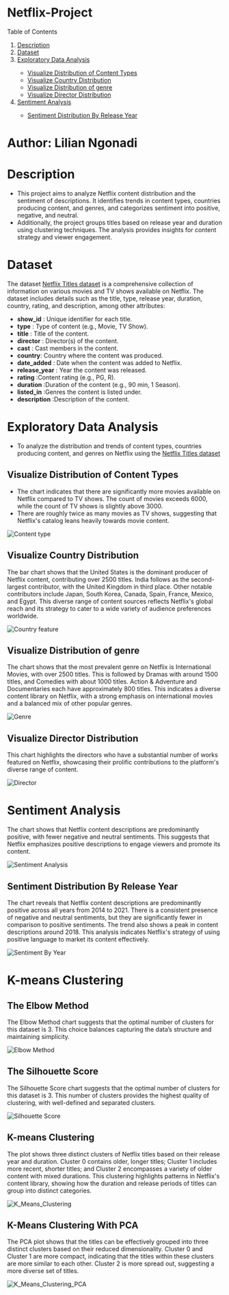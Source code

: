 # Netflix-Project
<!-- About The Project -->

<a name="readme-top"></a>

<!-- TABLE OF CONTENTS -->


<summary>Table of Contents</summary>
<ol>
  <li><a href="#description">Description</a></li>
  <li><a href="#dataset">Dataset</a></li>
     <li><a href="#exploratory-data-analysis">Exploratory Data Analysis</a></li>
    <ul>
      <li><a href="#visualize-distribution-of-content-types">Visualize Distribution of Content Types</a></li>
      <li><a href="#visualize-country-distribution">Visualize Country Distribution</a></li>
      <li><a href="visualize -distribution-of-genre">Visualize  Distribution of genre</a></li>  
      <li><a href="visualize-director-distribution">Visualize Director Distribution</a></li> 
      </ul>
      <li><a href="sentiment-analysis">Sentiment Analysis</a></li> 
  <ul>
       <li><a href="sentiment-distribution-by-release-year">Sentiment Distribution By Release Year</a></li>
    </ul>
  </li>
  </li>
</ol>


# Author: Lilian Ngonadi

# Description

- This project aims to analyze Netflix content distribution and the sentiment of descriptions. It identifies trends in content types, countries producing content, and genres, and categorizes sentiment into positive, negative, and neutral.
- Additionally, the project groups titles based on release year and duration using clustering techniques. The analysis provides insights for content strategy and viewer engagement.

# Dataset

The dataset [Netflix  Titles dataset](https://www.kaggle.com/datasets/shivamb/netflix-shows?resource=download&select=netflix_titles.csv) is a comprehensive collection of information on various movies and TV shows available on Netflix. The dataset includes details such as the title, type, release year, duration, country, rating, and description, among other attributes:

- **show_id** :  Unique identifier for each title.
- **type** : Type of content (e.g., Movie, TV Show).
- **title** : Title of the content.
- **director** : Director(s) of the content.
- **cast** : Cast members in the content.
- **country**: Country where the content was produced.
- **date_added** : Date when the content was added to Netflix.
- **release_year** : Year the content was released.
- **rating** :Content rating (e.g., PG, R).
- **duration** :Duration of the content (e.g., 90 min, 1 Season).
- **listed_in** :Genres the content is listed under.
- **description** :Description of the content.

# Exploratory Data Analysis
* To analyze the distribution and trends of content types, countries producing content, and genres on Netflix using the [Netflix  Titles dataset](https://www.kaggle.com/datasets/shivamb/netflix-shows?resource=download&select=netflix_titles.csv)
## Visualize Distribution of Content Types
- The chart indicates that there are significantly more movies available on Netflix compared to TV shows. The count of movies exceeds 6000, while the count of TV shows is slightly above 3000.
- There are roughly twice as many movies as TV shows, suggesting that Netflix's catalog leans heavily towards movie content.

![Content type](Contenttype.png "Content type")

## Visualize Country Distribution

The bar chart shows that the United States is the dominant producer of Netflix content, contributing over 2500 titles. India follows as the second-largest contributor, with the United Kingdom in third place. Other notable contributors include Japan, South Korea, Canada, Spain, France, Mexico, and Egypt. This diverse range of content sources reflects Netflix's global reach and its strategy to cater to a wide variety of audience preferences worldwide.

![ Country feature](Countryfeature.png "Country feature")

## Visualize  Distribution of genre

The  chart shows that the most prevalent genre on Netflix is International Movies, with over 2500 titles. This is followed by Dramas with around 1500 titles, and Comedies with about 1000 titles. Action & Adventure and Documentaries each have approximately 800 titles. This indicates a diverse content library on Netflix, with a strong emphasis on international movies and a balanced mix of other popular genres.

![Genre](genre.png "Genre")

## Visualize Director Distribution

This chart highlights the directors who have a substantial number of works featured on Netflix, showcasing their prolific contributions to the platform's diverse range of content.

![Director](director.png "Director")

# Sentiment Analysis

The chart shows that Netflix content descriptions are predominantly positive, with fewer negative and neutral sentiments. This suggests that Netflix emphasizes positive descriptions to engage viewers and promote its content.

![Sentiment Analysis](SentimentAnalysis.png "Sentiment Analysis")

## Sentiment Distribution By Release Year


The chart reveals that Netflix content descriptions are predominantly positive across all years from 2014 to 2021. There is a consistent presence of negative and neutral sentiments, but they are significantly fewer in comparison to positive sentiments. The trend also shows a peak in content descriptions around 2018. This analysis indicates Netflix's strategy of using positive language to market its content effectively.

![Sentiment By Year](Sentiment_by_year.png "Sentiment By Year")

# K-means Clustering


## The Elbow Method 

The Elbow Method chart suggests that the optimal number of clusters for this dataset is 3. This choice balances capturing the data’s structure and maintaining simplicity.

![Elbow Method](Elbowmethod.png "Elbow Method")

## The Silhouette Score 

The Silhouette Score chart suggests that the optimal number of clusters for this dataset is 3. This number of clusters provides the highest quality of clustering, with well-defined and separated clusters.

![Silhouette Score](Silhouettescore.png "Silhouette Score")

## K-means Clustering

The plot shows three distinct clusters of Netflix titles based on their release year and duration. Cluster 0 contains older, longer titles; Cluster 1 includes more recent, shorter titles; and Cluster 2 encompasses a variety of older content with mixed durations. This clustering highlights patterns in Netflix's content library, showing how the duration and release periods of titles can group into distinct categories.

![ K_Means_Clustering]( K_means_clustering.png "K_Means_Clustering")

## K-Means Clustering With PCA

The PCA plot shows that the titles can be effectively grouped into three distinct clusters based on their reduced dimensionality. Cluster 0 and Cluster 1 are more compact, indicating that the titles within these clusters are more similar to each other. Cluster 2 is more spread out, suggesting a more diverse set of titles.

![K_Means_Clustering_PCA](K_means_clustering_PCA.png "K_means_Clustering_PCA")

